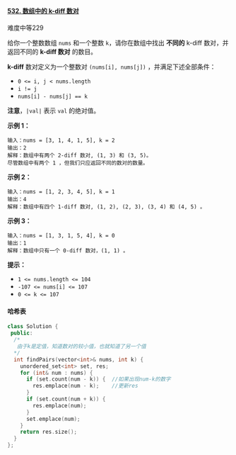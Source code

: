#### [532. 数组中的 k-diff 数对](https://leetcode.cn/problems/k-diff-pairs-in-an-array/)

难度中等229

给你一个整数数组 `nums` 和一个整数 `k`，请你在数组中找出 **不同的** k-diff 数对，并返回不同的 **k-diff 数对** 的数目。

**k-diff** 数对定义为一个整数对 `(nums[i], nums[j])` ，并满足下述全部条件：

- `0 <= i, j < nums.length`
- `i != j`
- `nums[i] - nums[j] == k`

**注意**，`|val|` 表示 `val` 的绝对值。

 

**示例 1：**

```
输入：nums = [3, 1, 4, 1, 5], k = 2
输出：2
解释：数组中有两个 2-diff 数对, (1, 3) 和 (3, 5)。
尽管数组中有两个 1 ，但我们只应返回不同的数对的数量。
```

**示例 2：**

```
输入：nums = [1, 2, 3, 4, 5], k = 1
输出：4
解释：数组中有四个 1-diff 数对, (1, 2), (2, 3), (3, 4) 和 (4, 5) 。
```

**示例 3：**

```
输入：nums = [1, 3, 1, 5, 4], k = 0
输出：1
解释：数组中只有一个 0-diff 数对，(1, 1) 。
```

 

**提示：**

- `1 <= nums.length <= 104`
- `-107 <= nums[i] <= 107`
- `0 <= k <= 107`



#### 哈希表

```c++
class Solution {
 public:
  /*
   由于k是定值，知道数对的较小值，也就知道了另一个值
  */
  int findPairs(vector<int>& nums, int k) {
    unordered_set<int> set, res;
    for (int& num : nums) {
      if (set.count(num - k)) {  //如果出现num-k的数字
        res.emplace(num - k);    //更新res
      }
      if (set.count(num + k)) {
        res.emplace(num);
      }
      set.emplace(num);
    }
    return res.size();
  }
};
```

